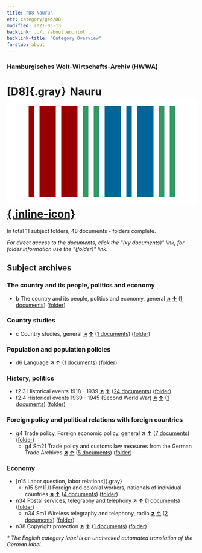 ```yaml
---
title: "D8 Nauru"
etr: category/geo/D8
modified: 2021-03-13
backlink: ../../about.en.html
backlink-title: "Category Overview"
fn-stub: about
---
```


### Hamburgisches Welt-Wirtschafts-Archiv (HWWA)
# [D8]{.gray}&#8201; Nauru&#160; [![Wikidata item](/images/Wikidata-logo.svg){.inline-icon}](http://www.wikidata.org/entity/Q697)





In total 11 subject folders, 48 documents - folders complete.

_For direct access to the documents, click the "(xy documents)" link, for folder information use the "(folder)" link._

## Subject archives



### The country and its people, politics and economy

- b The country and its people, politics and economy, general [**&nearr;**](../../../subject/i/144196/about.en.html "The country and its people, politics and economy, general (all over the world)") [**&uarr;**](../../../subject/about.en.html#b "Subject category system") (<a href="https://pm20.zbw.eu/dfgview/sh/141599,144196" title="about: Nauru : The country and its people, politics and economy, general" target="_blank">1 documents</a>) ([folder](http://purl.org/pressemappe20/folder/sh/141599,144196))

### Country studies

- c Country studies, general [**&nearr;**](../../../subject/i/144199/about.en.html "Country studies, general (all over the world)") [**&uarr;**](../../../subject/about.en.html#c "Subject category system") (<a href="https://pm20.zbw.eu/dfgview/sh/141599,144199" title="about: Nauru : Country studies, general" target="_blank">1 documents</a>) ([folder](http://purl.org/pressemappe20/folder/sh/141599,144199))

### Population and population policies

- d6 Language [**&nearr;**](../../../subject/i/144239/about.en.html "Language (all over the world)") [**&uarr;**](../../../subject/about.en.html#d6 "Subject category system") (<a href="https://pm20.zbw.eu/dfgview/sh/141599,144239" title="about: Nauru : Language" target="_blank">1 documents</a>) ([folder](http://purl.org/pressemappe20/folder/sh/141599,144239))

### History, politics

- f2.3 Historical events 1918 - 1939 [**&nearr;**](../../../subject/i/181391/about.en.html "Historical events 1918 - 1939 (all over the world)") [**&uarr;**](../../../subject/about.en.html#f2.3 "Subject category system") (<a href="https://pm20.zbw.eu/dfgview/sh/141599,181391" title="about: Nauru : Historical events 1918 - 1939" target="_blank">24 documents</a>) ([folder](http://purl.org/pressemappe20/folder/sh/141599,181391))
- f2.4 Historical events 1939 - 1945 (Second World War) [**&nearr;**](../../../subject/i/181361/about.en.html "Historical events 1939 - 1945 (Second World War) (all over the world)") [**&uarr;**](../../../subject/about.en.html#f2.4 "Subject category system") (<a href="https://pm20.zbw.eu/dfgview/sh/141599,181361" title="about: Nauru : Historical events 1939 - 1945 (Second World War)" target="_blank">1 documents</a>) ([folder](http://purl.org/pressemappe20/folder/sh/141599,181361))

### Foreign policy and political relations with foreign countries

- g4 Trade policy, Foreign economic policy, general [**&nearr;**](../../../subject/i/144470/about.en.html "Trade policy, Foreign economic policy, general (all over the world)") [**&uarr;**](../../../subject/about.en.html#g4 "Subject category system") (<a href="https://pm20.zbw.eu/dfgview/sh/141599,144470" title="about: Nauru : Trade policy, Foreign economic policy, general" target="_blank">7 documents</a>) ([folder](http://purl.org/pressemappe20/folder/sh/141599,144470))
  - g4 Sm21 Trade policy and customs law measures from the German Trade Archives [**&nearr;**](../../../subject/i/144492/about.en.html "Trade policy and customs law measures from the German Trade Archives (all over the world)") [**&uarr;**](../../../subject/about.en.html#g4_Sm21 "Subject category system") (<a href="https://pm20.zbw.eu/dfgview/sh/141599,144492" title="about: Nauru : Trade policy and customs law measures from the German Trade Archives" target="_blank">5 documents</a>) ([folder](http://purl.org/pressemappe20/folder/sh/141599,144492))

### Economy

- [n15 Labor question, labor relations]{.gray}
  - n15 Sm11.II Foreign and colonial workers, nationals of individual countries [**&nearr;**](../../../subject/i/145175/about.en.html "Foreign and colonial workers, nationals of individual countries (all over the world)") [**&uarr;**](../../../subject/about.en.html#n15_Sm11.II "Subject category system") (<a href="https://pm20.zbw.eu/dfgview/sh/141599,145175" title="about: Nauru : Foreign and colonial workers, nationals of individual countries" target="_blank">4 documents</a>) ([folder](http://purl.org/pressemappe20/folder/sh/141599,145175))
- n34 Postal services, telegraphy and telephony [**&nearr;**](../../../subject/i/145662/about.en.html "Postal services, telegraphy and telephony (all over the world)") [**&uarr;**](../../../subject/about.en.html#n34 "Subject category system") (<a href="https://pm20.zbw.eu/dfgview/sh/141599,145662" title="about: Nauru : Postal services, telegraphy and telephony" target="_blank">1 documents</a>) ([folder](http://purl.org/pressemappe20/folder/sh/141599,145662))
  - n34 Sm1 Wireless telegraphy and telephony, radio [**&nearr;**](../../../subject/i/145663/about.en.html "Wireless telegraphy and telephony, radio (all over the world)") [**&uarr;**](../../../subject/about.en.html#n34_Sm1 "Subject category system") (<a href="https://pm20.zbw.eu/dfgview/sh/141599,145663" title="about: Nauru : Wireless telegraphy and telephony, radio" target="_blank">2 documents</a>) ([folder](http://purl.org/pressemappe20/folder/sh/141599,145663))
- n38 Copyright protection [**&nearr;**](../../../subject/i/145757/about.en.html "Copyright protection (all over the world)") [**&uarr;**](../../../subject/about.en.html#n38 "Subject category system") (<a href="https://pm20.zbw.eu/dfgview/sh/141599,145757" title="about: Nauru : Copyright protection" target="_blank">1 documents</a>) ([folder](http://purl.org/pressemappe20/folder/sh/141599,145757))


_* The English category label is an unchecked automated translation of the German label._

